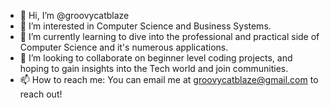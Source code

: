 - 👋 Hi, I’m @groovycatblaze
- 👀 I’m interested in Computer Science and Business Systems. 
- 🌱 I’m currently learning to dive into the professional and practical side of Computer Science and it's numerous applications.
- 💞️ I’m looking to collaborate on beginner level coding projects, and hoping to gain insights into the Tech world and join communities. 
- 📫 How to reach me: You can email me at groovycatblaze@gmail.com to reach out!

<!---
groovycatblaze/groovycatblaze is a ✨ special ✨ repository because its `README.md` (this file) appears on your GitHub profile.
You can click the Preview link to take a look at your changes.
--->
